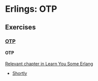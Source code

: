 # Erlings: OTP

## Exercises

### [OTP](otp/)
#### OTP
[Relevant chapter in Learn You Some Erlang](http://learnyousomeerlang.com/what-is-otp)
* [Shortly](shortly/)
